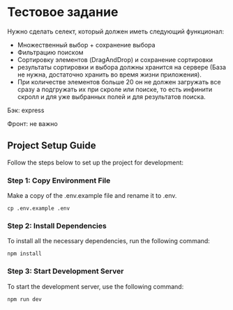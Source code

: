 #  Тестовое задание

Нужно сделать селект, который должен иметь следующий функционал:
- Множественный выбор + сохранение выбора
- Фильтрацию поиском
- Сортировку элементов  (DragAndDrop) и сохранение сортировки
- результаты сортировки и выбора должны хранится на сервере (База не нужна, достаточно хранить во время жизни приложения).
- При количестве элементов больше 20 он не должен загружать все сразу а подгружать их при скроле или поиске, то есть инфинити скролл и для уже выбранных полей и для результатов поиска.

Бэк: express

Фронт: не важно


## Project Setup Guide

Follow the steps below to set up the project for development:

### Step 1: Copy Environment File

Make a copy of the .env.example file and rename it to .env.

```shell
cp .env.example .env
```

### Step 2: Install Dependencies

To install all the necessary dependencies, run the following command:

```shell
npm install
```

### Step 3: Start Development Server

To start the development server, use the following command:

```shell
npm run dev
```
